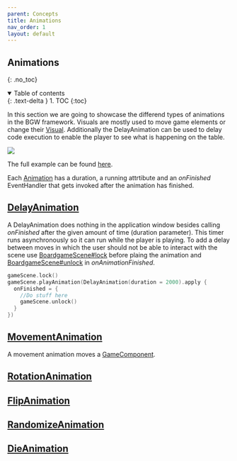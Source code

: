 ```yaml
---
parent: Concepts
title: Animations
nav_order: 1
layout: default
---
```


## Animations
{: .no_toc}
<details open markdown="block">
  <summary>
    Table of contents
  </summary>
  {: .text-delta }
1. TOC
{:toc}
</details>

In this section we are going to showcase the differend types of animations in the BGW framework.
Visuals are mostly used to move game elements or change their [Visual](https://tudo-aqua.github.io/bgw/concepts/visual/visual.html).
Additionally the DelayAnimation can be used to delay code execution to enable the player to see what is happening on the table.

![](animations.gif)

The full example can be found [here](/bgw-docs-examples/src/main/kotlin/examples/concepts/animations/AnimationsExample.kt).

Each [Animation](/bgw/kotlin-docs/bgw-core/tools.aqua.bgw.animation/-animation/) has a duration, a running attrtibute and an *onFinished* EventHandler that gets invoked after the animation has finished.

## [DelayAnimation](/bgw/kotlin-docs/bgw-core/tools.aqua.bgw.animation/-delay-animation/)
A DelayAnimation does nothing in the application window besides calling *onFinished* after the given amount of time (duration parameter). This timer runs asynchronously so it can run while the player is playing. To add a delay between moves in which the user should not be able to interact with the scene use [BoardgameScene#lock](https://tudo-aqua.github.io/bgw/kotlin-docs/bgw-core/tools.aqua.bgw.core/-board-game-scene/lock.html) before plaing the animation and [BoardgameScene#unlock](https://tudo-aqua.github.io/bgw/kotlin-docs/bgw-core/tools.aqua.bgw.core/-board-game-scene/unlock.html) in *onAnimationFinished*.
````kotlin
gameScene.lock()
gameScene.playAnimation(DelayAnimation(duration = 2000).apply {
  onFinished = {
    //Do stuff here
    gameScene.unlock()
  }
})
````

## [MovementAnimation](/bgw/kotlin-docs/bgw-core/tools.aqua.bgw.animation/-movement-animation/)
A movement animation moves a [GameComponent]().

## [RotationAnimation](/bgw/kotlin-docs/bgw-core/tools.aqua.bgw.animation/-rotation-animation/)

## [FlipAnimation](/bgw/kotlin-docs/bgw-core/tools.aqua.bgw.animation/-flip-animation/)

## [RandomizeAnimation](/bgw/kotlin-docs/bgw-core/tools.aqua.bgw.animation/-randomize-animation/)

## [DieAnimation](/bgw/kotlin-docs/bgw-core/tools.aqua.bgw.animation/-die-animation/)
````kotlin

````

